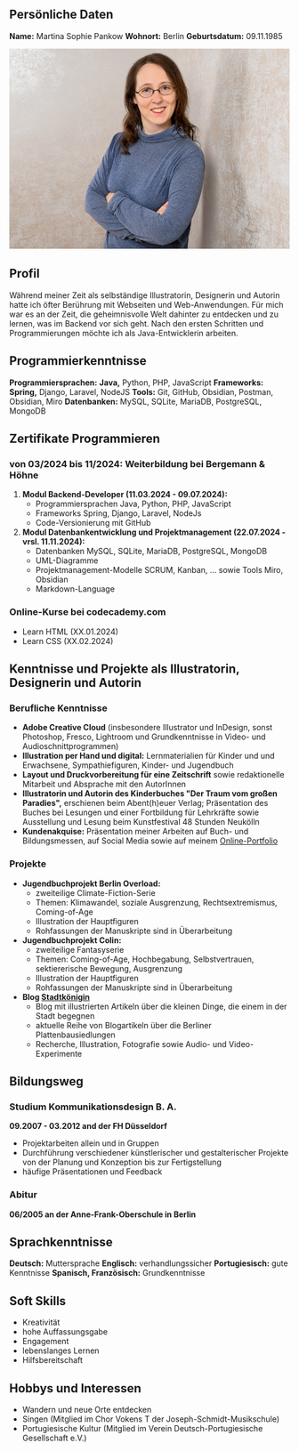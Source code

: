## Persönliche Daten

**Name:** Martina Sophie Pankow
**Wohnort:** Berlin
**Geburtsdatum:** 09.11.1985

![Foto von Martina Sophie Pankow](MaPankow.jpg)


## Profil
Während meiner Zeit als selbständige Illustratorin, Designerin und Autorin hatte ich öfter Berührung mit Webseiten und Web-Anwendungen. Für mich war es an der Zeit, die geheimnisvolle Welt dahinter zu entdecken und zu lernen, was im Backend vor sich geht. Nach den ersten Schritten und Programmierungen möchte ich als Java-Entwicklerin arbeiten.
## Programmierkenntnisse
**Programmiersprachen:** **Java,** Python, PHP, JavaScript
**Frameworks:** **Spring,** Django, Laravel, NodeJS
**Tools:** Git, GitHub, Obsidian, Postman, Obsidian, Miro
**Datenbanken:** MySQL, SQLite, MariaDB, PostgreSQL, MongoDB

## Zertifikate Programmieren

### von 03/2024 bis 11/2024: Weiterbildung  bei Bergemann & Höhne

1. **Modul Backend-Developer (11.03.2024 - 09.07.2024):** 
	- Programmiersprachen Java, Python, PHP, JavaScript
	- Frameworks Spring, Django, Laravel, NodeJs
	- Code-Versionierung mit GitHub
2. **Modul Datenbankentwicklung und Projektmanagement (22.07.2024 - vrsl. 11.11.2024):**
	- Datenbanken MySQL, SQLite, MariaDB, PostgreSQL, MongoDB
	- UML-Diagramme
	- Projektmanagement-Modelle SCRUM, Kanban, ... sowie Tools Miro, Obsidian
	- Markdown-Language

### Online-Kurse bei codecademy.com
- Learn HTML (XX.01.2024)
- Learn CSS (XX.02.2024)

## Kenntnisse und Projekte als Illustratorin, Designerin und Autorin

### Berufliche  Kenntnisse
- **Adobe Creative Cloud** (insbesondere Illustrator und InDesign, sonst Photoshop, Fresco, Lightroom und Grundkenntnisse in Video- und Audioschnittprogrammen)
- **Illustration per Hand und digital:**  Lernmaterialien für Kinder und und Erwachsene, Sympathiefiguren, Kinder- und Jugendbuch
- **Layout und Druckvorbereitung für eine Zeitschrift** sowie redaktionelle Mitarbeit und Absprache mit den AutorInnen
- **Illustratorin und Autorin des Kinderbuches "Der Traum vom großen Paradies",** erschienen beim Abent(h)euer Verlag; Präsentation des Buches bei Lesungen und einer Fortbildung für Lehrkräfte sowie Ausstellung und Lesung beim Kunstfestival 48 Stunden Neukölln
- **Kundenakquise:** Präsentation meiner Arbeiten auf Buch- und Bildungsmessen, auf Social Media sowie auf meinem [Online-Portfolio](https://www.msp-world.de/)


### Projekte
- **Jugendbuchprojekt Berlin Overload:** 
	- zweiteilige Climate-Fiction-Serie
	- Themen: Klimawandel, soziale Ausgrenzung, Rechtsextremismus, Coming-of-Age
	- Illustration der Hauptfiguren
	- Rohfassungen der Manuskripte sind in Überarbeitung
- **Jugendbuchprojekt Colin:** 
	- zweiteilige Fantasyserie
	- Themen: Coming-of-Age, Hochbegabung, Selbstvertrauen, sektiererische Bewegung, Ausgrenzung
	- Illustration der Hauptfiguren
	- Rohfassungen der Manuskripte sind in Überarbeitung
- **Blog [Stadtkönigin](https://www.stadtkoenigin.de/)** 
	- Blog mit illustrierten Artikeln über die kleinen Dinge, die einem in der Stadt begegnen
	- aktuelle Reihe von Blogartikeln über die Berliner Plattenbausiedlungen
	- Recherche, Illustration, Fotografie sowie Audio- und Video-Experimente

## Bildungsweg

### Studium Kommunikationsdesign B. A.
**09.2007 - 03.2012 and der FH Düsseldorf**
- Projektarbeiten allein und in Gruppen
- Durchführung verschiedener künstlerischer und gestalterischer Projekte von der Planung und Konzeption bis zur Fertigstellung
- häufige Präsentationen und Feedback

### Abitur
**06/2005 an der Anne-Frank-Oberschule in Berlin**

## Sprachkenntnisse
**Deutsch:** Muttersprache
**Englisch:** verhandlungssicher
**Portugiesisch:** gute Kenntnisse
**Spanisch, Französisch:** Grundkenntnisse

## Soft Skills
- Kreativität
- hohe Auffassungsgabe
- Engagement
- lebenslanges Lernen
- Hilfsbereitschaft

## Hobbys und Interessen
- Wandern und neue Orte entdecken
- Singen (Mitglied im Chor Vokens T der Joseph-Schmidt-Musikschule)
- Portugiesische Kultur (Mitglied im Verein Deutsch-Portugiesische Gesellschaft e.V.)







